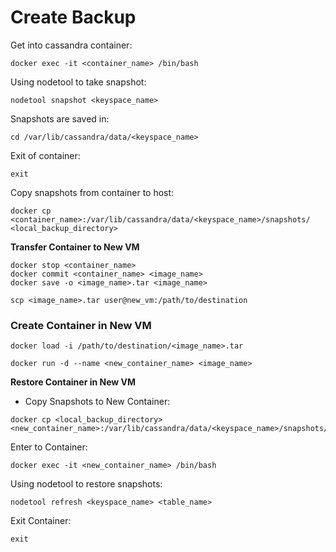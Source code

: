 # Create Backup

Get into cassandra container:
```
docker exec -it <container_name> /bin/bash
```
Using nodetool to take snapshot:
```
nodetool snapshot <keyspace_name>
```
Snapshots are saved in:
```
cd /var/lib/cassandra/data/<keyspace_name>
```
Exit of container:
```
exit
```
Copy snapshots from container to host:
```
docker cp <container_name>:/var/lib/cassandra/data/<keyspace_name>/snapshots/ <local_backup_directory>
```

<b>Transfer Container to New VM</b>
```
docker stop <container_name>
docker commit <container_name> <image_name>
docker save -o <image_name>.tar <image_name>
```
```
scp <image_name>.tar user@new_vm:/path/to/destination
```

### Create Container in New VM
```
docker load -i /path/to/destination/<image_name>.tar
```
```
docker run -d --name <new_container_name> <image_name>
```

<b>Restore Container in New VM</b>

* Copy Snapshots to New Container:
```
docker cp <local_backup_directory> <new_container_name>:/var/lib/cassandra/data/<keyspace_name>/snapshots/
```

Enter to Container:
```
docker exec -it <new_container_name> /bin/bash
```

Using nodetool to restore snapshots:
```
nodetool refresh <keyspace_name> <table_name>
```

Exit Container:
```
exit
```

